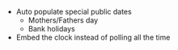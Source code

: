 - Auto populate special public dates
    - Mothers/Fathers day
    - Bank holidays
- Embed the clock instead of polling all the time